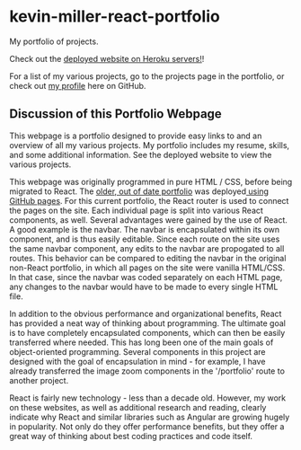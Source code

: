 # kevin-miller-react-portfolio
My portfolio of projects.

Check out the <a href='https://kevin-miller-react-portfolio.herokuapp.com/'>deployed website on Heroku servers!</a>!

For a list of my various projects, go to the projects page in the portfolio, or check out <a href='https://github.com/Koldenblue'>my profile</a> here on GitHub.

## Discussion of this Portfolio Webpage

This webpage is a portfolio designed to provide easy links to and an overview of all my various projects. My portfolio includes my resume, skills, and some additional information. See the deployed website to view the various projects.

This webpage was originally programmed in pure HTML / CSS, before being migrated to React. The <a href='https://koldenblue.github.io/kevin-miller-portfolio/'>older, out of date portfolio</a> was deployed<a href='https://github.com/Koldenblue/kevin-miller-portfolio'> using GitHub pages</a>. For this current portfolio, the React router is used to connect the pages on the site. Each individual page is split into various React components, as well. Several advantages were gained by the use of React. A good example is the navbar. The navbar is encapsulated within its own component, and is thus easily editable. Since each route on the site uses the same navbar component, any edits to the navbar are propogated to all routes. This behavior can be compared to editing the navbar in the original non-React portfolio, in which all pages on the site were vanilla HTML/CSS. In that case, since the navbar was coded separately on each HTML page, any changes to the navbar would have to be made to every single HTML file.

In addition to the obvious performance and organizational benefits, React has provided a neat way of thinking about programming. The ultimate goal is to have completely encapsulated components, which can then be easily transferred where needed. This has long been one of the main goals of object-oriented programming. Several components in this project are designed with the goal of encapsulation in mind - for example, I have already transferred the image zoom components in the '/portfolio' route to another project.

React is fairly new technology - less than a decade old. However, my work on these websites, as well as additional research and reading, clearly indicate why React and similar libraries such as Angular are growing hugely in popularity. Not only do they offer performance benefits, but they offer a great way of thinking about best coding practices and code itself. 
